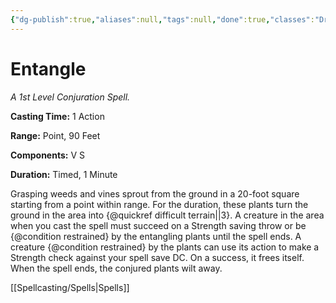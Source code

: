 ```yaml
---
{"dg-publish":true,"aliases":null,"tags":null,"done":true,"classes":"Druid,","spellLevel":1,"school":"Conjuration","source":"PHB","permalink":"/spells/entangle/","dgHomeLink":false,"dgPassFrontmatter":true}
---
```


# Entangle
*A 1st Level Conjuration Spell.*

**Casting Time:** 1 Action

**Range:** Point, 90 Feet

**Components:** V S 

**Duration:** Timed, 1 Minute

Grasping weeds and vines sprout from the ground in a 20-foot square starting from a point within range. For the duration, these plants turn the ground in the area into {@quickref difficult terrain||3}.
A creature in the area when you cast the spell must succeed on a Strength saving throw or be {@condition restrained} by the entangling plants until the spell ends. A creature {@condition restrained} by the plants can use its action to make a Strength check against your spell save DC. On a success, it frees itself.
When the spell ends, the conjured plants wilt away.

[[Spellcasting/Spells|Spells]]